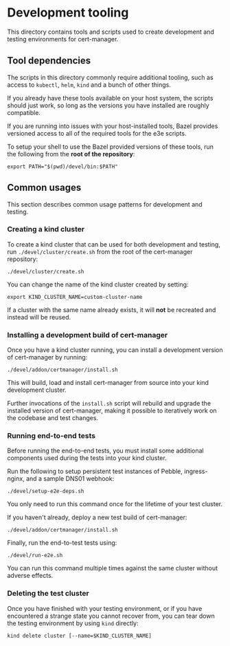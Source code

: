 # Development tooling

This directory contains tools and scripts used to create development and
testing environments for cert-manager.

## Tool dependencies

The scripts in this directory commonly require additional tooling, such as
access to `kubectl`, `helm`, `kind` and a bunch of other things.

If you already have these tools available on your host system, the scripts
should just work, so long as the versions you have installed are roughly
compatible.

If you are running into issues with your host-installed tools, Bazel provides
versioned access to all of the required tools for the e3e scripts.

To setup your shell to use the Bazel provided versions of these tools, run the
following from the **root of the repository**:

```console
export PATH="$(pwd)/devel/bin:$PATH"
```

## Common usages

This section describes common usage patterns for development and testing.

### Creating a kind cluster

To create a kind cluster that can be used for both development and testing, run
`./devel/cluster/create.sh` from the root of the cert-manager repository:

```console
./devel/cluster/create.sh
```

You can change the name of the kind cluster created by setting:

```console
export KIND_CLUSTER_NAME=custom-cluster-name
```

If a cluster with the same name already exists, it will **not** be recreated
and instead will be reused.

### Installing a development build of cert-manager

Once you have a kind cluster running, you can install a development version of
cert-manager by running:

```console
./devel/addon/certmanager/install.sh
```

This will build, load and install cert-manager from source into your kind
development cluster.

Further invocations of the `install.sh` script will rebuild and upgrade the
installed version of cert-manager, making it possible to iteratively work on
the codebase and test changes.

### Running end-to-end tests

Before running the end-to-end tests, you must install some additional
components used during the tests into your kind cluster.

Run the following to setup persistent test instances of Pebble, ingress-nginx,
and a sample DNS01 webhook:

```console
./devel/setup-e2e-deps.sh
```

You only need to run this command once for the lifetime of your test cluster.

If you haven't already, deploy a new test build of cert-manager:

```console
./devel/addon/certmanager/install.sh
```

Finally, run the end-to-test tests using:

```console
./devel/run-e2e.sh
```

You can run this command multiple times against the same cluster without
adverse effects.

### Deleting the test cluster

Once you have finished with your testing environment, or if you have
encountered a strange state you cannot recover from, you can tear down the
testing environment by using `kind` directly:

```console
kind delete cluster [--name=$KIND_CLUSTER_NAME]
```
